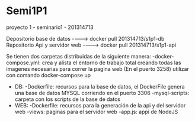 # Semi1P1
proyecto 1 - seminario1 - 201314713

Depositorio base de datos      ---->  docker pull 201314713/s1p1-db
Repositorio Api y servidor web ---->  docker pull 201314713/s1p1-api

Se tienen dos carpetas distribuidas de la siguiente manera:
  -docker-compose.yml: crea y alista el entorno de trabajo total creando todas las imagenes necesarias para correr la pagina      web (En el puerto 3258)
    utilizar con comando docker-compose up
    
  - DB: 
      -Dockerfile: recursos para la base de datos, el DockerFile genera una base de datos MYSQL corriendo en el puerto 3306
      -mysql-scripts: carpeta con los scripts de la base de datos
  - WEB:
      -Dockerfile: recursos para la generación de la api y del servidor web
      -views: paginas para el servidor web
      -app.js: appi de NodeJS
